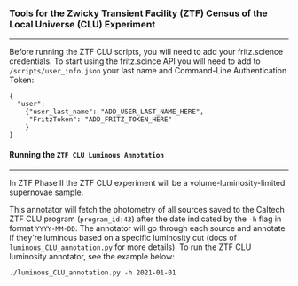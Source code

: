 ### Tools for the Zwicky Transient Facility (ZTF) Census of the Local Universe (CLU) Experiment
___


Before running the ZTF CLU scripts, you will need to add your fritz.science credentials. To start using the
fritz.scince API you will need to add to `/scripts/user_info.json` your last name and Command-Line Authentication Token:

```
{
  "user":
    {"user_last_name": "ADD_USER_LAST_NAME_HERE",
     "FritzToken": "ADD_FRITZ_TOKEN_HERE"
    }
}
```

#### Running the `ZTF CLU Luminous Annotation`
____
In ZTF Phase II the ZTF CLU experiment will be a volume-luminosity-limited supernovae sample.

This annotator will fetch the photometry of all sources saved to the Caltech ZTF CLU program (`program_id:43`) after the date indicated by the `-h` flag in format `YYYY-MM-DD`. The annotator will go through each source and annotate if they're luminous based on a specific luminosity cut (docs of `luminous_CLU_annotation.py` for more details). To run the ZTF CLU luminosity annotator, see the example below:

```
./luminous_CLU_annotation.py -h 2021-01-01
```
